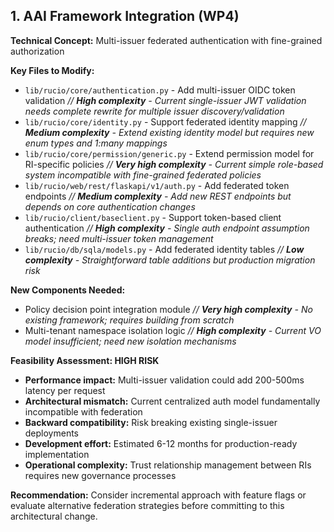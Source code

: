 ## **1. AAI Framework Integration (WP4)**

**Technical Concept:** Multi-issuer federated authentication with fine-grained authorization

**Key Files to Modify:**
- `lib/rucio/core/authentication.py` - Add multi-issuer OIDC token validation
  *// **High complexity** - Current single-issuer JWT validation needs complete rewrite for multiple issuer discovery/validation*
- `lib/rucio/core/identity.py` - Support federated identity mapping
  *// **Medium complexity** - Extend existing identity model but requires new enum types and 1:many mappings*
- `lib/rucio/core/permission/generic.py` - Extend permission model for RI-specific policies
  *// **Very high complexity** - Current simple role-based system incompatible with fine-grained federated policies*
- `lib/rucio/web/rest/flaskapi/v1/auth.py` - Add federated token endpoints
  *// **Medium complexity** - Add new REST endpoints but depends on core authentication changes*
- `lib/rucio/client/baseclient.py` - Support token-based client authentication
  *// **High complexity** - Single auth endpoint assumption breaks; need multi-issuer token management*
- `lib/rucio/db/sqla/models.py` - Add federated identity tables
  *// **Low complexity** - Straightforward table additions but production migration risk*

**New Components Needed:**
- Policy decision point integration module
  *// **Very high complexity** - No existing framework; requires building from scratch*
- Multi-tenant namespace isolation logic
  *// **High complexity** - Current VO model insufficient; need new isolation mechanisms*

**Feasibility Assessment: HIGH RISK**
- **Performance impact:** Multi-issuer validation could add 200-500ms latency per request
- **Architectural mismatch:** Current centralized auth model fundamentally incompatible with federation
- **Backward compatibility:** Risk breaking existing single-issuer deployments
- **Development effort:** Estimated 6-12 months for production-ready implementation
- **Operational complexity:** Trust relationship management between RIs requires new governance processes

**Recommendation:** Consider incremental approach with feature flags or evaluate alternative federation strategies before committing to this architectural change.